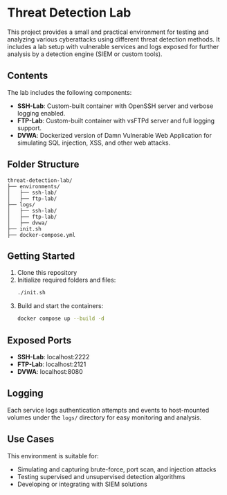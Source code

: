 # Threat Detection Lab

This project provides a small and practical environment for testing and analyzing various cyberattacks using different threat detection methods. It includes a lab setup with vulnerable services and logs exposed for further analysis by a detection engine (SIEM or custom tools).

## Contents

The lab includes the following components:

- **SSH-Lab**: Custom-built container with OpenSSH server and verbose logging enabled.
- **FTP-Lab**: Custom-built container with vsFTPd server and full logging support.
- **DVWA**: Dockerized version of Damn Vulnerable Web Application for simulating SQL injection, XSS, and other web attacks.

## Folder Structure

```
threat-detection-lab/
├── environments/
│   ├── ssh-lab/
│   ├── ftp-lab/
├── logs/
│   ├── ssh-lab/
│   ├── ftp-lab/
│   ├── dvwa/
├── init.sh
├── docker-compose.yml
```

## Getting Started

1. Clone this repository
2. Initialize required folders and files:
   ```bash
   ./init.sh
   ```
3. Build and start the containers:
   ```bash
   docker compose up --build -d
   ```

## Exposed Ports

- **SSH-Lab**: localhost:2222
- **FTP-Lab**: localhost:2121
- **DVWA**: localhost:8080

## Logging

Each service logs authentication attempts and events to host-mounted volumes under the `logs/` directory for easy monitoring and analysis.

## Use Cases

This environment is suitable for:

- Simulating and capturing brute-force, port scan, and injection attacks
- Testing supervised and unsupervised detection algorithms
- Developing or integrating with SIEM solutions
